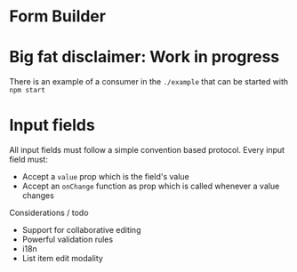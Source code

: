 # Form Builder

# Big fat disclaimer: Work in progress

There is an example of a consumer in the `./example` that can be started with `npm start`

# Input fields

All input fields must follow a simple convention based protocol.
Every input field must:
 - Accept a `value` prop which is the field's value
 - Accept an `onChange` function as prop which is called whenever a value changes


Considerations / todo
 - Support for collaborative editing
 - Powerful validation rules
 - i18n
 - List item edit modality
